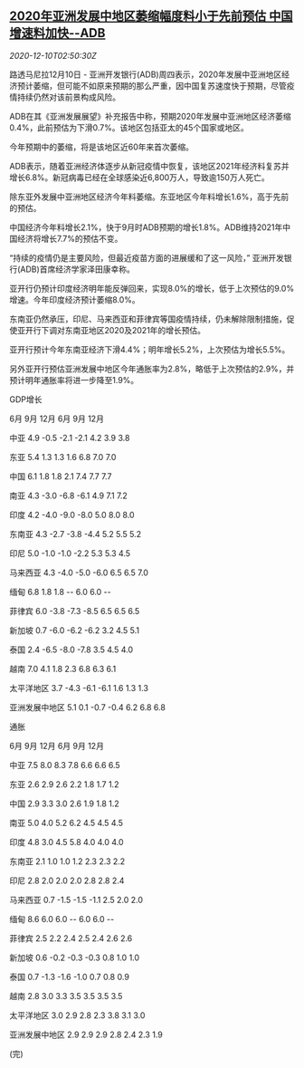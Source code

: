 <!--1607568932000-->
[2020年亚洲发展中地区萎缩幅度料小于先前预估 中国增速料加快--ADB](https://cn.reuters.com/article/adb-china-asia-developing-1210-thur-idCNKBS28K07X)
------

<div><i>2020-12-10T02:50:30Z</i></div><p>路透马尼拉12月10日 - 亚洲开发银行(ADB)周四表示，2020年发展中亚洲地区经济预计萎缩，但可能不如原来预期的那么严重，因中国复苏速度快于预期，尽管疫情持续仍然对该前景构成风险。</p><p>ADB在其《亚洲发展展望》补充报告中称，预期2020年发展中亚洲地区经济萎缩0.4%，此前预估为下滑0.7%。该地区包括亚太的45个国家或地区。</p><p>今年预期中的萎缩，将是该地区近60年来首次萎缩。</p><p>ADB表示，随着亚洲经济体逐步从新冠疫情中恢复，该地区2021年经济料复苏并增长6.8%。新冠病毒已经在全球感染近6,800万人，导致逾150万人死亡。</p><p>除东亚外发展中亚洲地区经济今年料萎缩。东亚地区今年料增长1.6%，高于先前的预估。</p><p>中国经济今年料增长2.1%，快于9月时ADB预期的增长1.8%。ADB维持2021年中国经济将增长7.7%的预估不变。</p><p>“持续的疫情仍是主要风险，但最近疫苗方面的进展缓和了这一风险，” 亚洲开发银行(ADB)首席经济学家泽田康幸称。</p><p>亚开行仍预计印度经济明年能反弹回来，实现8.0%的增长，低于上次预估的9.0%增速。今年印度经济预计萎缩8.0%。</p><p>东南亚仍然承压，印尼、马来西亚和菲律宾等国疫情持续，仍未解除限制措施，促使亚开行下调对东南亚地区2020及2021年的增长预估。</p><p>亚开行预计今年东南亚经济下滑4.4%；明年增长5.2%，上次预估为增长5.5%。</p><p>另外亚开行预估亚洲发展中地区今年通胀率为2.8%，略低于上次预估的2.9%，并预计明年通胀率将进一步降至1.9%。</p><p>GDP增长</p><p>6月 9月 12月 6月 9月 12月</p><p>中亚 4.9 -0.5 -2.1 -2.1 4.2 3.9 3.8</p><p>东亚 5.4 1.3 1.3 1.6 6.8 7.0 7.0</p><p>中国 6.1 1.8 1.8 2.1 7.4 7.7 7.7</p><p>南亚 4.3 -3.0 -6.8 -6.1 4.9 7.1 7.2</p><p>印度 4.2 -4.0 -9.0 -8.0 5.0 8.0 8.0</p><p>东南亚 4.3 -2.7 -3.8 -4.4 5.2 5.5 5.2</p><p>印尼 5.0 -1.0 -1.0 -2.2 5.3 5.3 4.5</p><p>马来西亚 4.3 -4.0 -5.0 -6.0 6.5 6.5 7.0</p><p>缅甸 6.8 1.8 1.8 -- 6.0 6.0 --</p><p>菲律宾 6.0 -3.8 -7.3 -8.5 6.5 6.5 6.5</p><p>新加坡 0.7 -6.0 -6.2 -6.2 3.2 4.5 5.1</p><p>泰国 2.4 -6.5 -8.0 -7.8 3.5 4.5 4.0</p><p>越南 7.0 4.1 1.8 2.3 6.8 6.3 6.1</p><p>太平洋地区 3.7 -4.3 -6.1 -6.1 1.6 1.3 1.3</p><p>亚洲发展中地区 5.1 0.1 -0.7 -0.4 6.2 6.8 6.8</p><p>通胀</p><p>6月 9月 12月 6月 9月 12月</p><p>中亚 7.5 8.0 8.3 7.8 6.6 6.6 6.5</p><p>东亚 2.6 2.9 2.6 2.2 1.8 1.7 1.2</p><p>中国 2.9 3.3 3.0 2.6 1.9 1.8 1.2</p><p>南亚 5.0 4.0 5.2 6.2 4.5 4.5 4.5</p><p>印度 4.8 3.0 4.5 5.8 4.0 4.0 4.0</p><p>东南亚 2.1 1.0 1.0 1.2 2.3 2.3 2.2</p><p>印尼 2.8 2.0 2.0 2.0 2.8 2.8 2.4</p><p>马来西亚 0.7 -1.5 -1.5 -1.1 2.5 2.0 2.0</p><p>缅甸 8.6 6.0 6.0 -- 6.0 6.0 --</p><p>菲律宾 2.5 2.2 2.4 2.5 2.4 2.6 2.6</p><p>新加坡 0.6 -0.2 -0.3 -0.3 0.8 1.0 1.0</p><p>泰国 0.7 -1.3 -1.6 -1.0 0.7 0.8 0.9</p><p>越南 2.8 3.0 3.3 3.5 3.5 3.5 3.5</p><p>太平洋地区 3.0 2.9 2.8 2.3 3.8 3.1 3.0</p><p>亚洲发展中地区 2.9 2.9 2.9 2.8 2.4 2.3 1.9</p><p>(完)</p>
